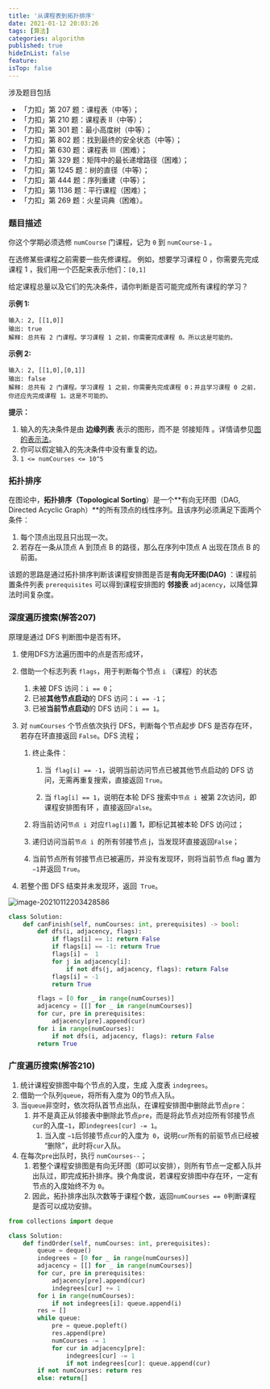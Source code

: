 ```yaml
---
title: '从课程表到拓扑排序'
date: 2021-01-12 20:03:26
tags: [算法]
categories: algorithm
published: true
hideInList: false
feature: 
isTop: false
---
```


涉及题目包括

- 「力扣」第 207 题：课程表（中等）；
- 「力扣」第 210 题：课程表 II（中等）；
- 「力扣」第 301 题：最小高度树（中等）；
- 「力扣」第 802 题：找到最终的安全状态（中等）；
- 「力扣」第 630 题：课程表 III（困难）；
- 「力扣」第 329 题：矩阵中的最长递增路径（困难）；
- 「力扣」第 1245 题：树的直径（中等）；
- 「力扣」第 444 题：序列重建（中等）；
- 「力扣」第 1136 题：平行课程（困难）；
- 「力扣」第 269 题：火星词典（困难）。

<!-- more -->

### 题目描述

你这个学期必须选修 `numCourse` 门课程，记为 `0` 到 `numCourse-1` 。

在选修某些课程之前需要一些先修课程。 例如，想要学习课程 0 ，你需要先完成课程 1 ，我们用一个匹配来表示他们：`[0,1]`

给定课程总量以及它们的先决条件，请你判断是否可能完成所有课程的学习？

**示例 1:**

```
输入: 2, [[1,0]] 
输出: true
解释: 总共有 2 门课程。学习课程 1 之前，你需要完成课程 0。所以这是可能的。
```

**示例 2:**

```
输入: 2, [[1,0],[0,1]]
输出: false
解释: 总共有 2 门课程。学习课程 1 之前，你需要先完成课程 0；并且学习课程 0 之前，你还应先完成课程 1。这是不可能的。
```

**提示：**

1. 输入的先决条件是由 **边缘列表** 表示的图形，而不是 邻接矩阵 。详情请参见[图的表示法](http://blog.csdn.net/woaidapaopao/article/details/51732947)。
2. 你可以假定输入的先决条件中没有重复的边。
3. `1 <= numCourses <= 10^5`

### 拓扑排序

在图论中，**拓扑排序（Topological Sorting**）是一个**有向无环图（DAG, Directed Acyclic Graph）**的所有顶点的线性序列。且该序列必须满足下面两个条件：

1. 每个顶点出现且只出现一次。
2. 若存在一条从顶点 A 到顶点 B 的路径，那么在序列中顶点 A 出现在顶点 B 的前面。

该题的思路是通过拓扑排序判断该课程安排图是否是**有向无环图(DAG)** ：课程前置条件列表 `prerequisites` 可以得到课程安排图的 **邻接表** `adjacency`，以降低算法时间复杂度。

### 深度遍历搜索(解答207)

原理是通过 DFS 判断图中是否有环。

1. 使用DFS方法遍历图中的点是否形成环，

2. 借助一个标志列表 `flags`，用于判断每个节点 `i` （课程）的状态

   1. 未被 DFS 访问：`i == 0`；
   2. 已被**其他节点启动**的 DFS 访问：`i == -1`；
   3. 已被**当前节点启动**的 DFS 访问：`i == 1`。

3. 对 `numCourses` 个节点依次执行 DFS，判断每个节点起步 DFS 是否存在环，若存在环直接返回 `False`。DFS 流程；

   1. 终止条件：

      1. 当` flag[i] == -1`，说明当前访问节点已被其他节点启动的 DFS 访问，无需再重复搜索，直接返回 `True`。

      2. 当 `flag[i] == 1`，说明在本轮 DFS 搜索中`节点 i `被第 2次访问，即课程安排图有环 ，直接返回`False`。
    2. 将当前访问`节点 i `对应` flag[i] `置 1，即标记其被本轮 DFS 访问过；
   3. 递归访问当前`节点 i `的所有邻接节点 j，当发现环直接返回`False`；
    4. 当前节点所有邻接节点已被遍历，并没有发现环，则将当前节点 flag 置为`−1`并返回 `True`。
   
4. 若整个图 DFS 结束并未发现环，返回` True`。

![image-20210112203428586](https://gitee.com/lishouxian/blog-img/raw/master/2021-01/image-20210112203428586.png)

```python
class Solution:
    def canFinish(self, numCourses: int, prerequisites) -> bool:
        def dfs(i, adjacency, flags):
            if flags[i] == 1: return False
            if flags[i] == -1: return True
            flags[i] =  1
            for j in adjacency[i]:
                if not dfs(j, adjacency, flags): return False
            flags[i] = -1
            return True

        flags = [0 for _ in range(numCourses)]
        adjacency = [[] for _ in range(numCourses)]
        for cur, pre in prerequisites:
            adjacency[pre].append(cur)
        for i in range(numCourses):
            if not dfs(i, adjacency, flags): return False
        return True

```

### 广度遍历搜索(解答210)

1. 统计课程安排图中每个节点的入度，生成 入度表 `indegrees`。
2. 借助一个队列`queue`，将所有入度为 0的节点入队。
3. 当`queue`非空时，依次将队首节点出队，在课程安排图中删除此节点`pre`：
   1. 并不是真正从邻接表中删除此节点`pre`，而是将此节点对应所有邻接节点`cur`的入度`−1`，即`indegrees[cur] -= 1`。
      1. 当入度 `−1`后邻接节点` cur `的入度为` 0`，说明` cur `所有的前驱节点已经被 “删除”，此时将`cur`入队。
4. 在每次`pre`出队时，执行 `numCourses--`；
   1. 若整个课程安排图是有向无环图（即可以安排），则所有节点一定都入队并出队过，即完成拓扑排序。换个角度说，若课程安排图中存在环，一定有节点的入度始终不为 `0`。
   2. 因此，拓扑排序出队次数等于课程个数，返回`numCourses == 0`判断课程是否可以成功安排。

```python
from collections import deque

class Solution:
    def findOrder(self, numCourses: int, prerequisites):
        queue = deque()
        indegrees = [0 for _ in range(numCourses)]
        adjacency = [[] for _ in range(numCourses)]
        for cur, pre in prerequisites:
            adjacency[pre].append(cur)
            indegrees[cur] += 1
        for i in range(numCourses):
            if not indegrees[i]: queue.append(i)
        res = []
        while queue:
            pre = queue.popleft()
            res.append(pre)
            numCourses -= 1
            for cur in adjacency[pre]:
                indegrees[cur] -= 1
                if not indegrees[cur]: queue.append(cur)
        if not numCourses: return res
        else: return[]
```






























